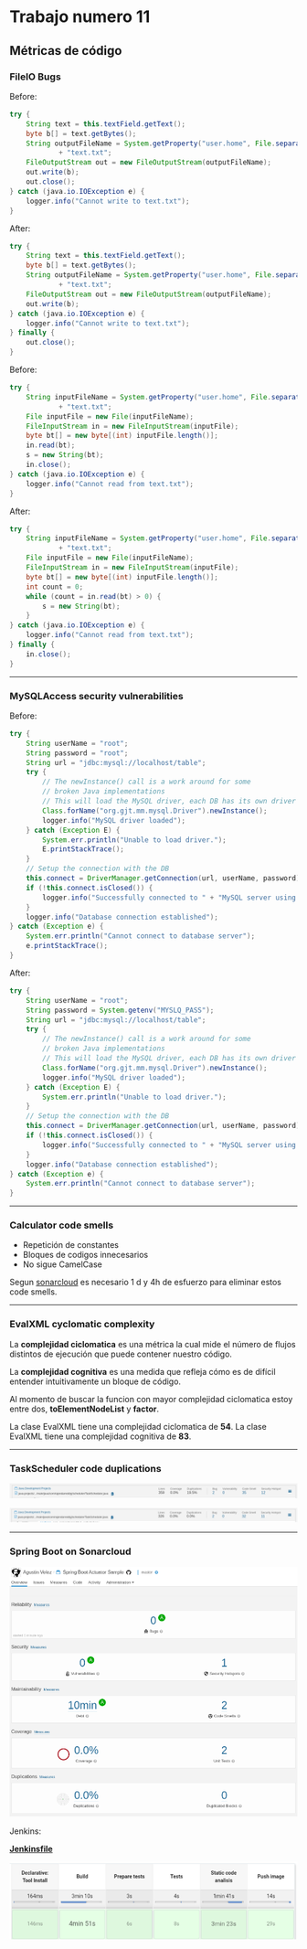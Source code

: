 # Trabajo numero 11
## Métricas de código

### FileIO Bugs

Before:

~~~java
try {
    String text = this.textField.getText();
    byte b[] = text.getBytes();
    String outputFileName = System.getProperty("user.home", File.separatorChar + "home" + File.separatorChar + "zelda") + File.separatorChar
            + "text.txt";
    FileOutputStream out = new FileOutputStream(outputFileName);
    out.write(b);
    out.close();
} catch (java.io.IOException e) {
    logger.info("Cannot write to text.txt");
}
~~~

After:

~~~java
try {
    String text = this.textField.getText();
    byte b[] = text.getBytes();
    String outputFileName = System.getProperty("user.home", File.separatorChar + "home" + File.separatorChar + "zelda") + File.separatorChar
            + "text.txt";
    FileOutputStream out = new FileOutputStream(outputFileName);
    out.write(b);
} catch (java.io.IOException e) {
    logger.info("Cannot write to text.txt");
} finally {
    out.close();
}
~~~

Before:

~~~java
try {
    String inputFileName = System.getProperty("user.home", File.separatorChar + "home" + File.separatorChar + "zelda") + File.separatorChar
            + "text.txt";
    File inputFile = new File(inputFileName);
    FileInputStream in = new FileInputStream(inputFile);
    byte bt[] = new byte[(int) inputFile.length()];
    in.read(bt);
    s = new String(bt);
    in.close();
} catch (java.io.IOException e) {
    logger.info("Cannot read from text.txt");
}
~~~

After:

~~~java
try {
    String inputFileName = System.getProperty("user.home", File.separatorChar + "home" + File.separatorChar + "zelda") + File.separatorChar
            + "text.txt";
    File inputFile = new File(inputFileName);
    FileInputStream in = new FileInputStream(inputFile);
    byte bt[] = new byte[(int) inputFile.length()];
    int count = 0;
    while (count = in.read(bt) > 0) {
        s = new String(bt);
    }
} catch (java.io.IOException e) {
    logger.info("Cannot read from text.txt");
} finally {
    in.close();
}
~~~

- - -

### MySQLAccess security vulnerabilities

Before:

~~~java
try {
    String userName = "root";
    String password = "root";
    String url = "jdbc:mysql://localhost/table";
    try {
        // The newInstance() call is a work around for some
        // broken Java implementations
        // This will load the MySQL driver, each DB has its own driver
        Class.forName("org.gjt.mm.mysql.Driver").newInstance();
        logger.info("MySQL driver loaded");
    } catch (Exception E) {
        System.err.println("Unable to load driver.");
        E.printStackTrace();
    }
    // Setup the connection with the DB
    this.connect = DriverManager.getConnection(url, userName, password);
    if (!this.connect.isClosed()) {
        logger.info("Successfully connected to " + "MySQL server using TCP/IP...");
    }
    logger.info("Database connection established");
} catch (Exception e) {
    System.err.println("Cannot connect to database server");
    e.printStackTrace();
}
~~~

After:

~~~java
try {
    String userName = "root";
    String password = System.getenv("MYSLQ_PASS");
    String url = "jdbc:mysql://localhost/table";
    try {
        // The newInstance() call is a work around for some
        // broken Java implementations
        // This will load the MySQL driver, each DB has its own driver
        Class.forName("org.gjt.mm.mysql.Driver").newInstance();
        logger.info("MySQL driver loaded");
    } catch (Exception E) {
        System.err.println("Unable to load driver.");
    }
    // Setup the connection with the DB
    this.connect = DriverManager.getConnection(url, userName, password);
    if (!this.connect.isClosed()) {
        logger.info("Successfully connected to " + "MySQL server using TCP/IP...");
    }
    logger.info("Database connection established");
} catch (Exception e) {
    System.err.println("Cannot connect to database server");
}
~~~

- - -

### Calculator code smells

* Repetición de constantes
* Bloques de codigos innecesarios
* No sigue CamelCase

Segun [sonarcloud](https://sonarcloud.io/) es necesario 1 d y 4h de esfuerzo para eliminar estos code smells.

- - -

### EvalXML cyclomatic complexity


La __complejidad ciclomatica__ es una métrica la cual mide el número de flujos distintos de ejecución que puede contener nuestro código.

La __complejidad cognitiva__ es una medida que refleja cómo es de difícil entender intuitivamente un bloque de código.

Al momento de buscar la funcion con mayor complejidad ciclomatica estoy entre dos, __toElementNodeList__ y __factor__.

La clase EvalXML tiene una complejidad ciclomatica de __54__.
La clase EvalXML tiene una complejidad cognitiva de __83__.

- - -

### TaskScheduler code duplications

![Duplications](./images/duplications.png)

![No Duplications](./images/no_duplications.png)

- - -

### Spring Boot on Sonarcloud

![Juju](./images/spring.png)

Jenkins:

[__Jenkinsfile__](https://github.com/AgusVelez5/spring-boot-app/blob/master/Jenkinsfile.docker)

![Jenkins](./images/jenkins.png)




